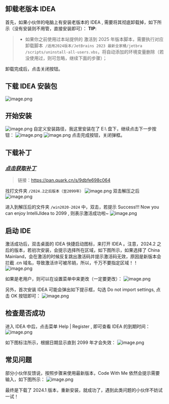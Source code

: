 ## 卸载老版本 IDEA
首先，如果小伙伴的电脑上有安装老版本的 IDEA , 需要将其彻底卸载掉，如下所示（没有安装则不用管，直接安装即可）：
**TIP**:
>*   如果你之前使用过本站提供的 激活到 2025 年版本脚本，需要执行对应卸载脚本` /适用2024版本/JetBrains 2023 最新全家桶/jetbra /scripts/uninstall-all-users.vbs`，将自动添加的环境变量删除（若没使用过，则可忽略，继续下面的步骤）；


卸载完成后，点击关闭按钮。
## 下载 IDEA 安装包
![image.png](https://upload-images.jianshu.io/upload_images/30153012-4ec4270debbca60f.png?imageMogr2/auto-orient/strip%7CimageView2/2/w/1240)

## 开始安装
![image.png](https://upload-images.jianshu.io/upload_images/30153012-0deceb20684694d7.png?imageMogr2/auto-orient/strip%7CimageView2/2/w/1240)
自定义安装路径，我这里安装在了 E:\ 盘下，继续点击下一步按钮：
![image.png](https://upload-images.jianshu.io/upload_images/30153012-07c4d6dbccf6f3aa.png?imageMogr2/auto-orient/strip%7CimageView2/2/w/1240)
![image.png](https://upload-images.jianshu.io/upload_images/30153012-e0b58009d80ba583.png?imageMogr2/auto-orient/strip%7CimageView2/2/w/1240)
点击完成按钮，关闭弹框。

## 下载补丁
### [***点击获取补丁***](https://pan.quark.cn/s/9dbfe698c064)
>链接：https://pan.quark.cn/s/9dbfe698c064

找打文件夹 ```/2024.2之后版本（至2099年）```
![image.png](https://upload-images.jianshu.io/upload_images/30153012-fc4edb41726f875c.png?imageMogr2/auto-orient/strip%7CimageView2/2/w/1240)
双击解压之后
![image.png](https://upload-images.jianshu.io/upload_images/30153012-31c68291e4dc0ee3.png?imageMogr2/auto-orient/strip%7CimageView2/2/w/1240)

进入到解压后的文件夹 ```/win2020-2024``` 中，双击，若提示 Success!!! Now you can enjoy IntelliJIdea to 2099 , 则表示激活成功啦~
![image.png](https://upload-images.jianshu.io/upload_images/30153012-a208b7e09116b461.png?imageMogr2/auto-orient/strip%7CimageView2/2/w/1240)

## 启动 IDE
激活成功后，双击桌面的 IDEA 快捷启动图标，来打开 IDEA 。注意，2024.2 之后的版本，若初次安装，会提示选择所在区域，如下图所示，如果选择了 China Mainland，会在激活的时候反复跳出激活码并提示激活码无效，原因是新版本会拦截 .cn 域名，导致激活许可被吊销，所以，千万不要指定区域！！
![image.png](https://upload-images.jianshu.io/upload_images/30153012-0243f2605288d646.png?imageMogr2/auto-orient/strip%7CimageView2/2/w/1240)

如果是老用户，则可以在设置菜单中来更改（一定要更改）：
![image.png](https://upload-images.jianshu.io/upload_images/30153012-ff0aa5749e9b734f.png?imageMogr2/auto-orient/strip%7CimageView2/2/w/1240)

另外，首次安装 IDEA 可能会弹出如下提示框，勾选 Do not import settings, 点击 OK 按钮即可：
![image.png](https://upload-images.jianshu.io/upload_images/30153012-f04f9d7ae41e1f5f.png?imageMogr2/auto-orient/strip%7CimageView2/2/w/1240)


## 检查是否成功
进入 IDEA 中后，点击菜单 Help | Register , 即可查看 IDEA 的到期时间：
![image.png](https://upload-images.jianshu.io/upload_images/30153012-c3fb2dfb7fb07d44.png?imageMogr2/auto-orient/strip%7CimageView2/2/w/1240)

如下图标注所示，根据日期显示直到 2099 年才会失效：
![image.png](https://upload-images.jianshu.io/upload_images/30153012-8eac905c5d949d04.png?imageMogr2/auto-orient/strip%7CimageView2/2/w/1240)

## 常见问题
部分小伙伴反馈说，按照步骤来使用最新版本，Code With Me 依然会提示需要输入，如下图所示：
![image.png](https://upload-images.jianshu.io/upload_images/30153012-259354a91d9691d9.png?imageMogr2/auto-orient/strip%7CimageView2/2/w/1240)

最终是下载了 2024.1 版本，重新安装，就成功了，遇到此类问题的小伙伴不妨试一试！
